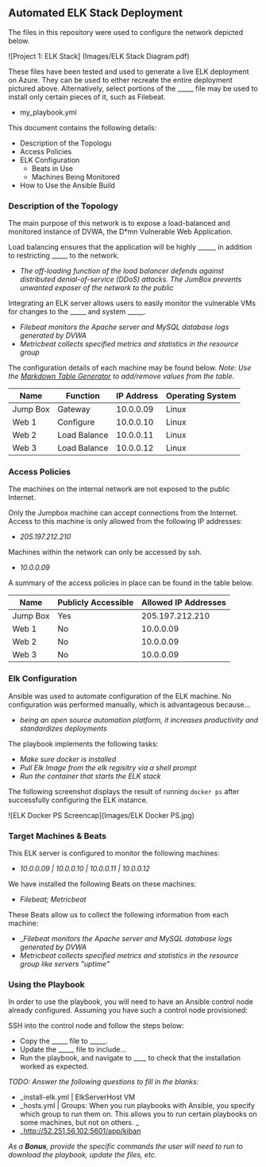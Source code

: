 ## Automated ELK Stack Deployment

The files in this repository were used to configure the network depicted below.

![Project 1: ELK Stack] (Images/ELK Stack Diagram.pdf)

These files have been tested and used to generate a live ELK deployment on Azure. They can be used to either recreate the entire deployment pictured above. Alternatively, select portions of the _____ file may be used to install only certain pieces of it, such as Filebeat.

  - my_playbook.yml

This document contains the following details:
- Description of the Topologu
- Access Policies
- ELK Configuration
  - Beats in Use
  - Machines Being Monitored
- How to Use the Ansible Build


### Description of the Topology

The main purpose of this network is to expose a load-balanced and monitored instance of DVWA, the D*mn Vulnerable Web Application.

Load balancing ensures that the application will be highly _____, in addition to restricting _____ to the network.
- _The off-loading function of the load balancer defends against distributed denial-of-service (DDoS) attacks. The JumBox prevents unwanted exposer of the network to the public_

Integrating an ELK server allows users to easily monitor the vulnerable VMs for changes to the _____ and system _____.
- _Filebeat monitors the Apache server and MySQL database logs generated by DVWA_
- _Metricbeat collects specified metrics and statistics in the resource group_

The configuration details of each machine may be found below.
_Note: Use the [Markdown Table Generator](http://www.tablesgenerator.com/markdown_tables) to add/remove values from the table_.

| Name     | Function    | IP Address | Operating System |
|----------|-------------|------------|------------------|
| Jump Box | Gateway     | 10.0.0.09  | Linux            |
| Web 1    | Configure   | 10.0.0.10  | Linux            |
| Web 2    | Load Balance| 10.0.0.11  | Linux            |
| Web 3    | Load Balance| 10.0.0.12  | Linux            |

### Access Policies

The machines on the internal network are not exposed to the public Internet. 

Only the Jumpbox machine can accept connections from the Internet. Access to this machine is only allowed from the following IP addresses:
- _205.197.212.210_

Machines within the network can only be accessed by ssh.
- _10.0.0.09_

A summary of the access policies in place can be found in the table below.

| Name     | Publicly Accessible | Allowed IP Addresses |
|----------|---------------------|----------------------|
| Jump Box | Yes                 |  205.197.212.210     |
| Web 1    | No                  |  10.0.0.09           |
| Web 2    | No                  |  10.0.0.09           |
| Web 3    | No                  |  10.0.0.09           |

### Elk Configuration

Ansible was used to automate configuration of the ELK machine. No configuration was performed manually, which is advantageous because...
- _being an open source automation platform, it increases productivity and standardizes deployments_

The playbook implements the following tasks:
- _Make sure docker is installed_
- _Pull Elk Image from the elk regisitry via a shell prompt_ 
- _Run the container that starts the ELK stack_

The following screenshot displays the result of running `docker ps` after successfully configuring the ELK instance.

![ELK Docker PS Screencap](Images/ELK Docker PS.jpg)

### Target Machines & Beats
This ELK server is configured to monitor the following machines:
- _10.0.0.09 | 10.0.0.10 | 10.0.0.11 | 10.0.0.12_ 

We have installed the following Beats on these machines:
- _Filebeat; Metricbeat_

These Beats allow us to collect the following information from each machine:
- __Filebeat monitors the Apache server and MySQL database logs generated by DVWA_
- _Metricbeat collects specified metrics and statistics in the resource group like servers "uptime"_

### Using the Playbook
In order to use the playbook, you will need to have an Ansible control node already configured. Assuming you have such a control node provisioned: 

SSH into the control node and follow the steps below:
- Copy the _____ file to _____.
- Update the _____ file to include...
- Run the playbook, and navigate to ____ to check that the installation worked as expected.

_TODO: Answer the following questions to fill in the blanks:_
- _install-elk.yml | ElkServerHost VM
- _hosts.yml | Groups: When you run playbooks with Ansible, you specify which group to run them on. This allows you to run certain playbooks on some machines, but not on others. _
- _http://52.251.56.102:5601/app/kiban

_As a **Bonus**, provide the specific commands the user will need to run to download the playbook, update the files, etc._ 